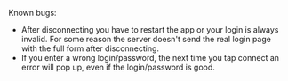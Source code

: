 Known bugs:
 - After disconnecting you have to restart the app or your login is always invalid. For some reason the server doesn't send the real login page with the full form after disconnecting. 
 - If you enter a wrong login/password, the next time you tap connect an error will pop up, even if the login/password is good.